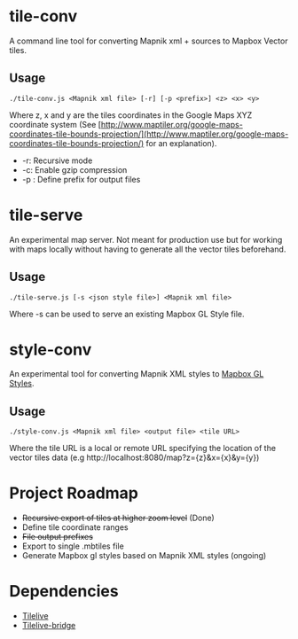 # tile-conv
A command line tool for converting Mapnik xml + sources to Mapbox Vector tiles.

## Usage
```
./tile-conv.js <Mapnik xml file> [-r] [-p <prefix>] <z> <x> <y>
```
Where z, x and y are the tiles coordinates in the Google Maps XYZ coordinate system (See [http://www.maptiler.org/google-maps-coordinates-tile-bounds-projection/](http://www.maptiler.org/google-maps-coordinates-tile-bounds-projection/) for an explanation).

* -r: Recursive mode
* -c: Enable gzip compression
* -p <prefix>: Define prefix for output files

# tile-serve

An experimental map server. Not meant for production use but for working with maps locally without having to generate all the vector tiles beforehand.

## Usage
```
./tile-serve.js [-s <json style file>] <Mapnik xml file>
```

Where -s <json style file> can be used to serve an existing Mapbox GL Style file.

# style-conv

An experimental tool for converting Mapnik XML styles to [Mapbox GL Styles](https://www.mapbox.com/mapbox-gl-style-spec/).

## Usage

```
./style-conv.js <Mapnik xml file> <output file> <tile URL>
```

Where the tile URL is a local or remote URL specifying the location of the vector tiles data (e.g http://localhost:8080/map?z={z}&x={x}&y={y})

# Project Roadmap

* ~~Recursive export of tiles at higher zoom level~~ (Done)
* Define tile coordinate ranges
* ~~File output prefixes~~
* Export to single .mbtiles file
* Generate Mapbox gl styles based on Mapnik XML styles (ongoing)

# Dependencies

* [Tilelive](https://github.com/mapbox/tilelive)
* [Tilelive-bridge](https://github.com/mapbox/tilelive-bridge)
